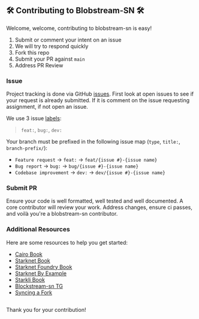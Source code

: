 ## 🛠️ Contributing to Blobstream-SN 🛠️

Welcome, welcome, contributing to blobstream-sn is easy!

1. Submit or comment your intent on an issue
1. We will try to respond quickly
1. Fork this repo
1. Submit your PR against `main`
1. Address PR Review

### Issue

Project tracking is done via GitHub [issues](https://github.com/keep-starknet-strange/blobstream-sn/issues).
First look at open issues to see if your request is already submitted.
If it is comment on the issue requesting assignment, if not open an issue.

We use 3 issue [labels](https://github.com/keep-starknet-strange/blobstream-sn/issues/new):

> `feat:`, `bug:`, `dev:`

Your branch must be prefixed in the following issue map (`type`, `title:`, `branch-prefix/`):

- `Feature request` -> `feat:` -> `feat/{issue #}-{issue name}`
- `Bug report` -> `bug:` -> `bug/{issue #}-{issue name}`
- `Codebase improvement` -> `dev:` -> `dev/{issue #}-{issue name}`

### Submit PR

Ensure your code is well formatted, well tested and well documented. A core contributor
will review your work. Address changes, ensure ci passes,
and voilà you're a blobstream-sn contributor.

### Additional Resources

Here are some resources to help you get started:

- [Cairo Book](https://book.cairo-lang.org/)
- [Starknet Book](https://book.starknet.io/)
- [Starknet Foundry Book](https://foundry-rs.github.io/starknet-foundry/)
- [Starknet By Example](https://starknet-by-example.voyager.online/)
- [Starkli Book](https://book.starkli.rs/)
- [Blockstream-sn TG](https://t.me/+N7UqCg2hxA4wNTZh)
- [Syncing a Fork](https://docs.github.com/en/pull-requests/collaborating-with-pull-requests/working-with-forks/syncing-a-fork)

##

Thank you for your contribution!
